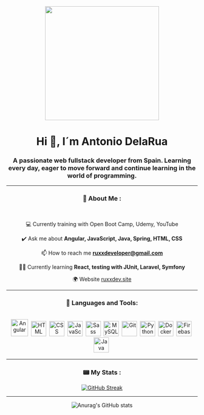 <div id="header" align="center">

<img src="https://img.goodfon.com/wallpaper/big/3/55/code-coding-laptop-programming.webp" width="300" />

<h1 align="center"> Hi 👋, I´m Antonio DelaRua</h1>

<h3 align="center">A passionate web fullstack developer from Spain. Learning every day, eager to move forward and continue learning in the world of programming.</h3>

</div>

---
<div align="center">
<h3 align="center">👦 About Me :</h3>
<br>
<div>
<div align="center">

 💻 Currently training with Open Boot Camp, Udemy, YouTube

  ✔️ Ask me about **Angular, JavaScript, Java, Spring, HTML, CSS**

  📫 How to reach me **ruxxdeveloper@gmail.com**

  🏋️‍♂️ Currently learning **React, testing with JUnit, Laravel, Symfony**
                                        
  🌍 Website [ruxxdev.site](https://ruxxdev.site)
</div>

---
<div align="center">
<h3 align="center">🔨 Languages and Tools:</h3>
<br>
<div>
<img src="https://cdn.jsdelivr.net/gh/devicons/devicon/icons/angularjs/angularjs-original.svg" title="Angular" alt="Angular" width="45" height="45"/>&nbsp;
<img src="https://cdn.jsdelivr.net/gh/devicons/devicon/icons/html5/html5-original.svg" title="HTML5" alt="HTML" width="40" height="40"/>&nbsp;
<img src="https://cdn.jsdelivr.net/gh/devicons/devicon/icons/css3/css3-plain-wordmark.svg" title="CSS3" alt="CSS" width="40" height="40"/>&nbsp;
<img src="https://cdn.jsdelivr.net/gh/devicons/devicon/icons/javascript/javascript-original.svg" title="JavaScript" alt="JavaScript" width="40" height="40"/>&nbsp;
<img src="https://cdn.jsdelivr.net/gh/devicons/devicon/icons/sass/sass-original.svg" title="SASS" alt="Sass" width="40" height="40"/>&nbsp;
<img src="https://cdn.jsdelivr.net/gh/devicons/devicon/icons/mysql/mysql-original-wordmark.svg" title="MySQL" alt="MySQL" width="40" height="40"/>&nbsp;
<img src="https://cdn.jsdelivr.net/gh/devicons/devicon/icons/git/git-original-wordmark.svg" title="Git" alt="Git" width="40" height="40"/>&nbsp;
<img src="https://cdn.jsdelivr.net/gh/devicons/devicon/icons/python/python-original.svg" title="Python" alt="Python" width="40" height="40"/>&nbsp;
<img src="https://cdn.jsdelivr.net/gh/devicons/devicon/icons/docker/docker-original-wordmark.svg" title="Docker" alt="Docker" width="40" height="40"/>&nbsp;
<img src="https://cdn.jsdelivr.net/gh/devicons/devicon/icons/firebase/firebase-plain-wordmark.svg" title="Firebase" alt="Firebase" width="40" height="40"/>&nbsp;
<img src="https://cdn.jsdelivr.net/gh/devicons/devicon/icons/java/java-original-wordmark.svg" title="Java" alt="Java" width="40" height="40"/>&nbsp;
</div>

---

### 📟 My Stats :

[![GitHub Streak](https://streak-stats.demolab.com?user=Antonio-DelaRua&theme=ayu-mirage&hide_border=true)](https://git.io/streak-stats)


---

![Anurag's GitHub stats](https://github-readme-stats.vercel.app/api?username=Antonio-DelaRua&show_icons=true&theme=radical)
